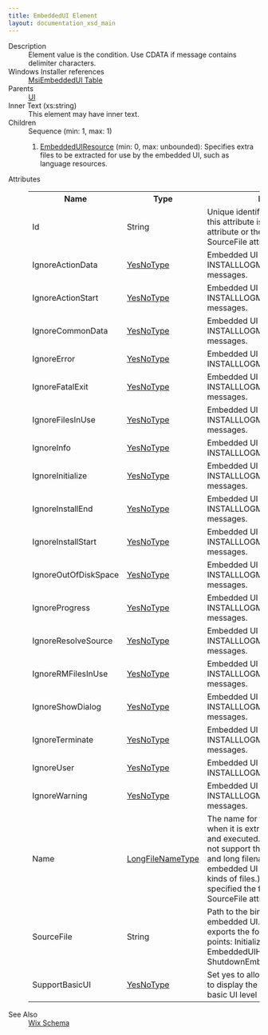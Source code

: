 ```yaml
---
title: EmbeddedUI Element
layout: documentation_xsd_main
---
```

<dl>
  <dt>Description</dt>
  <dd>Element value is the condition. Use CDATA if message contains delimiter characters.</dd>
  <dt>Windows Installer references</dt>
  <dd>
    <a href="http://msdn.microsoft.com/library/bb736317.aspx" target="_blank">MsiEmbeddedUI Table</a>
  </dd>
  <dt>Parents</dt>
  <dd>
    <a href="../ui/">UI</a>
  </dd>
  <dt>Inner Text (xs:string)</dt>
  <dd>This element may have inner text.</dd>
  <dt>Children</dt>
  <dd>Sequence (min: 1, max: 1)<ol><li><a href="../embeddeduiresource/">EmbeddedUIResource</a> (min: 0, max: unbounded): Specifies extra files to be extracted for use by the embedded UI, such as language resources.</li></ol></dd>
  <dt>Attributes</dt>
  <dd>
    <table cellspacing="0" cellpadding="0" class="schema">
      <tr>
        <th width="15%">Name</th>
        <th width="15%">Type</th>
        <th width="65%">Description</th>
        <th width="15%">Required</th>
      </tr>
      <tr>
        <td>Id</td>
        <td>String</td>
        <td>                         Unique identifier for embedded UI.If this attribute is not specified the Name attribute or the file name                         portion of the SourceFile attribute will be used.                     </td>
        <td>&nbsp;</td>
      </tr>
      <tr>
        <td>IgnoreActionData</td>
        <td><a href="../simple_type_yesnotype/">YesNoType</a></td>
        <td>Embedded UI will not recieve any INSTALLLOGMODE_ACTIONDATA messages.</td>
        <td>&nbsp;</td>
      </tr>
      <tr>
        <td>IgnoreActionStart</td>
        <td><a href="../simple_type_yesnotype/">YesNoType</a></td>
        <td>Embedded UI will not recieve any INSTALLLOGMODE_ACTIONSTART messages.</td>
        <td>&nbsp;</td>
      </tr>
      <tr>
        <td>IgnoreCommonData</td>
        <td><a href="../simple_type_yesnotype/">YesNoType</a></td>
        <td>Embedded UI will not recieve any INSTALLLOGMODE_COMMONDATA messages.</td>
        <td>&nbsp;</td>
      </tr>
      <tr>
        <td>IgnoreError</td>
        <td><a href="../simple_type_yesnotype/">YesNoType</a></td>
        <td>Embedded UI will not recieve any INSTALLLOGMODE_ERROR messages.</td>
        <td>&nbsp;</td>
      </tr>
      <tr>
        <td>IgnoreFatalExit</td>
        <td><a href="../simple_type_yesnotype/">YesNoType</a></td>
        <td>Embedded UI will not recieve any INSTALLLOGMODE_FATALEXIT messages.</td>
        <td>&nbsp;</td>
      </tr>
      <tr>
        <td>IgnoreFilesInUse</td>
        <td><a href="../simple_type_yesnotype/">YesNoType</a></td>
        <td>Embedded UI will not recieve any INSTALLLOGMODE_FILESINUSE messages.</td>
        <td>&nbsp;</td>
      </tr>
      <tr>
        <td>IgnoreInfo</td>
        <td><a href="../simple_type_yesnotype/">YesNoType</a></td>
        <td>Embedded UI will not recieve any INSTALLLOGMODE_INFO messages.</td>
        <td>&nbsp;</td>
      </tr>
      <tr>
        <td>IgnoreInitialize</td>
        <td><a href="../simple_type_yesnotype/">YesNoType</a></td>
        <td>Embedded UI will not recieve any INSTALLLOGMODE_INITIALIZE messages.</td>
        <td>&nbsp;</td>
      </tr>
      <tr>
        <td>IgnoreInstallEnd</td>
        <td><a href="../simple_type_yesnotype/">YesNoType</a></td>
        <td>Embedded UI will not recieve any INSTALLLOGMODE_INSTALLEND messages.</td>
        <td>&nbsp;</td>
      </tr>
      <tr>
        <td>IgnoreInstallStart</td>
        <td><a href="../simple_type_yesnotype/">YesNoType</a></td>
        <td>Embedded UI will not recieve any INSTALLLOGMODE_INSTALLSTART messages.</td>
        <td>&nbsp;</td>
      </tr>
      <tr>
        <td>IgnoreOutOfDiskSpace</td>
        <td><a href="../simple_type_yesnotype/">YesNoType</a></td>
        <td>Embedded UI will not recieve any INSTALLLOGMODE_OUTOFDISKSPACE messages.</td>
        <td>&nbsp;</td>
      </tr>
      <tr>
        <td>IgnoreProgress</td>
        <td><a href="../simple_type_yesnotype/">YesNoType</a></td>
        <td>Embedded UI will not recieve any INSTALLLOGMODE_PROGRESS messages.</td>
        <td>&nbsp;</td>
      </tr>
      <tr>
        <td>IgnoreResolveSource</td>
        <td><a href="../simple_type_yesnotype/">YesNoType</a></td>
        <td>Embedded UI will not recieve any INSTALLLOGMODE_RESOLVESOURCE messages.</td>
        <td>&nbsp;</td>
      </tr>
      <tr>
        <td>IgnoreRMFilesInUse</td>
        <td><a href="../simple_type_yesnotype/">YesNoType</a></td>
        <td>Embedded UI will not recieve any INSTALLLOGMODE_RMFILESINUSE messages.</td>
        <td>&nbsp;</td>
      </tr>
      <tr>
        <td>IgnoreShowDialog</td>
        <td><a href="../simple_type_yesnotype/">YesNoType</a></td>
        <td>Embedded UI will not recieve any INSTALLLOGMODE_SHOWDIALOG messages.</td>
        <td>&nbsp;</td>
      </tr>
      <tr>
        <td>IgnoreTerminate</td>
        <td><a href="../simple_type_yesnotype/">YesNoType</a></td>
        <td>Embedded UI will not recieve any INSTALLLOGMODE_TERMINATE messages.</td>
        <td>&nbsp;</td>
      </tr>
      <tr>
        <td>IgnoreUser</td>
        <td><a href="../simple_type_yesnotype/">YesNoType</a></td>
        <td>Embedded UI will not recieve any INSTALLLOGMODE_USER messages.</td>
        <td>&nbsp;</td>
      </tr>
      <tr>
        <td>IgnoreWarning</td>
        <td><a href="../simple_type_yesnotype/">YesNoType</a></td>
        <td>Embedded UI will not recieve any INSTALLLOGMODE_WARNING messages.</td>
        <td>&nbsp;</td>
      </tr>
      <tr>
        <td>Name</td>
        <td><a href="../simple_type_longfilenametype/">LongFileNameType</a></td>
        <td>                         The name for the embedded UI DLL when it is extracted from the Product and executed. (Windows Installer                         does not support the typical short filename and long filename combination for embedded UI files as it                         does for other kinds of files.) If this attribute is not specified the file name portion of the SourceFile                         attribute will be used.                     </td>
        <td>&nbsp;</td>
      </tr>
      <tr>
        <td>SourceFile</td>
        <td>String</td>
        <td>                         Path to the binary file that is the embedded UI. This must be a DLL that exports the following                         three entry points: InitializeEmbeddedUI, EmbeddedUIHandler and ShutdownEmbeddedUI.                     </td>
        <td>Yes</td>
      </tr>
      <tr>
        <td>SupportBasicUI</td>
        <td><a href="../simple_type_yesnotype/">YesNoType</a></td>
        <td>Set yes to allow the Windows Installer to display the embedded UI during basic UI level installation.</td>
        <td>&nbsp;</td>
      </tr>
    </table>
  </dd>
  <dt>See Also</dt>
  <dd>
    <a href="../wix">Wix Schema</a>
  </dd>
</dl>
